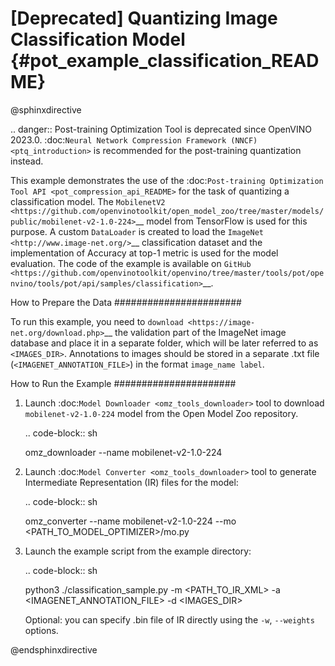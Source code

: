 # [Deprecated] Quantizing Image Classification Model {#pot_example_classification_README}

@sphinxdirective

.. danger:: Post-training Optimization Tool is deprecated since OpenVINO 2023.0. :doc:`Neural Network Compression Framework (NNCF) <ptq_introduction>` is recommended for the post-training quantization instead.

This example demonstrates the use of the :doc:`Post-training Optimization Tool API <pot_compression_api_README>` for the task of quantizing a classification model.
The `MobilenetV2 <https://github.com/openvinotoolkit/open_model_zoo/tree/master/models/public/mobilenet-v2-1.0-224>`__ model from TensorFlow is used for this purpose.
A custom ``DataLoader`` is created to load the `ImageNet <http://www.image-net.org/>`__ classification dataset and the implementation of Accuracy at top-1 metric is used for the model evaluation. The code of the example is available on `GitHub <https://github.com/openvinotoolkit/openvino/tree/master/tools/pot/openvino/tools/pot/api/samples/classification>`__.

How to Prepare the Data
#######################

To run this example, you need to `download <https://image-net.org/download.php>`__ the validation part of the ImageNet image database and place it in a separate folder, 
which will be later referred to as ``<IMAGES_DIR>``. Annotations to images should be stored in a separate .txt file (``<IMAGENET_ANNOTATION_FILE>``) in the format ``image_name label``.


How to Run the Example
######################

1. Launch :doc:`Model Downloader <omz_tools_downloader>` tool to download ``mobilenet-v2-1.0-224`` model from the Open Model Zoo repository.

   .. code-block:: sh

      omz_downloader --name mobilenet-v2-1.0-224

2. Launch :doc:`Model Converter <omz_tools_downloader>` tool to generate Intermediate Representation (IR) files for the model:

   .. code-block:: sh

      omz_converter --name mobilenet-v2-1.0-224 --mo <PATH_TO_MODEL_OPTIMIZER>/mo.py

3. Launch the example script from the example directory:

   .. code-block:: sh

      python3 ./classification_sample.py -m <PATH_TO_IR_XML> -a <IMAGENET_ANNOTATION_FILE> -d <IMAGES_DIR>

   Optional: you can specify .bin file of IR directly using the ``-w``, ``--weights`` options.

@endsphinxdirective
